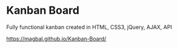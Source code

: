 # Kanban Board

Fully functional kanban created in
HTML, CSS3, jQuery, AJAX, API

https://magbal.github.io/Kanban-Board/
